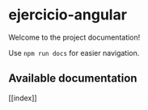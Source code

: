 # ejercicio-angular

Welcome to the project documentation!

Use `npm run docs` for easier navigation.

## Available documentation

[[index]]
